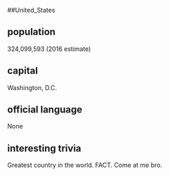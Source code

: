 ##United_States
## population
324,099,593 (2016 estimate)

## capital
Washington, D.C.
 
## official language
None

## interesting trivia
Greatest country in the world. FACT. Come at me bro.


